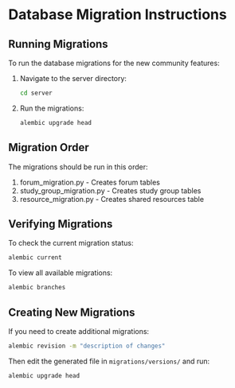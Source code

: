 # Database Migration Instructions

## Running Migrations

To run the database migrations for the new community features:

1. Navigate to the server directory:
   ```bash
   cd server
   ```

2. Run the migrations:
   ```bash
   alembic upgrade head
   ```

## Migration Order

The migrations should be run in this order:
1. forum_migration.py - Creates forum tables
2. study_group_migration.py - Creates study group tables
3. resource_migration.py - Creates shared resources table

## Verifying Migrations

To check the current migration status:
```bash
alembic current
```

To view all available migrations:
```bash
alembic branches
```

## Creating New Migrations

If you need to create additional migrations:
```bash
alembic revision -m "description of changes"
```

Then edit the generated file in `migrations/versions/` and run:
```bash
alembic upgrade head
```
